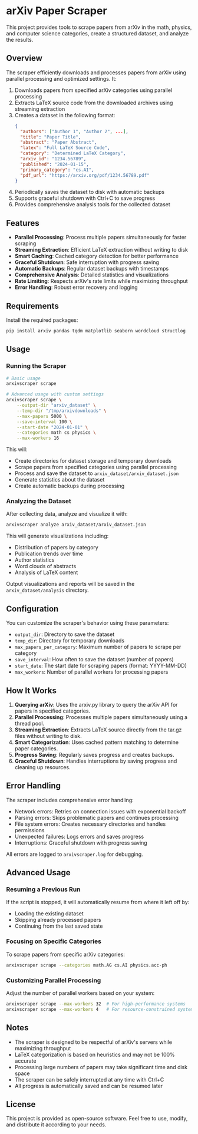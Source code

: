 # arXiv Paper Scraper

This project provides tools to scrape papers from arXiv in the math, physics, and computer science categories, create a structured dataset, and analyze the results.

## Overview

The scraper efficiently downloads and processes papers from arXiv using parallel processing and optimized settings. It:

1. Downloads papers from specified arXiv categories using parallel processing
2. Extracts LaTeX source code from the downloaded archives using streaming extraction
3. Creates a dataset in the following format:
   ```json
   {
     "authors": ["Author 1", "Author 2", ...],
     "title": "Paper Title",
     "abstract": "Paper Abstract",
     "latex": "Full LaTeX Source Code",
     "category": "Determined LaTeX Category",
     "arxiv_id": "1234.56789",
     "published": "2024-01-15",
     "primary_category": "cs.AI",
     "pdf_url": "https://arxiv.org/pdf/1234.56789.pdf"
   }
   ```
4. Periodically saves the dataset to disk with automatic backups
5. Supports graceful shutdown with Ctrl+C to save progress
6. Provides comprehensive analysis tools for the collected dataset

## Features

- **Parallel Processing**: Process multiple papers simultaneously for faster scraping
- **Streaming Extraction**: Efficient LaTeX extraction without writing to disk
- **Smart Caching**: Cached category detection for better performance
- **Graceful Shutdown**: Safe interruption with progress saving
- **Automatic Backups**: Regular dataset backups with timestamps
- **Comprehensive Analysis**: Detailed statistics and visualizations
- **Rate Limiting**: Respects arXiv's rate limits while maximizing throughput
- **Error Handling**: Robust error recovery and logging

## Requirements

Install the required packages:

```bash
pip install arxiv pandas tqdm matplotlib seaborn wordcloud structlog
```

## Usage

### Running the Scraper

```bash
# Basic usage
arxivscraper scrape

# Advanced usage with custom settings
arxivscraper scrape \
    --output-dir "arxiv_dataset" \
    --temp-dir "/tmp/arxivdownloads" \
    --max-papers 5000 \
    --save-interval 100 \
    --start-date "2024-01-01" \
    --categories math cs physics \
    --max-workers 16
```

This will:
- Create directories for dataset storage and temporary downloads
- Scrape papers from specified categories using parallel processing
- Process and save the dataset to `arxiv_dataset/arxiv_dataset.json`
- Generate statistics about the dataset
- Create automatic backups during processing

### Analyzing the Dataset

After collecting data, analyze and visualize it with:

```bash
arxivscraper analyze arxiv_dataset/arxiv_dataset.json
```

This will generate visualizations including:
- Distribution of papers by category
- Publication trends over time
- Author statistics
- Word clouds of abstracts
- Analysis of LaTeX content

Output visualizations and reports will be saved in the `arxiv_dataset/analysis` directory.

## Configuration

You can customize the scraper's behavior using these parameters:

- `output_dir`: Directory to save the dataset
- `temp_dir`: Directory for temporary downloads
- `max_papers_per_category`: Maximum number of papers to scrape per category
- `save_interval`: How often to save the dataset (number of papers)
- `start_date`: The start date for scraping papers (format: YYYY-MM-DD)
- `max_workers`: Number of parallel workers for processing papers

## How It Works

1. **Querying arXiv**: Uses the arxiv.py library to query the arXiv API for papers in specified categories.
2. **Parallel Processing**: Processes multiple papers simultaneously using a thread pool.
3. **Streaming Extraction**: Extracts LaTeX source directly from the tar.gz files without writing to disk.
4. **Smart Categorization**: Uses cached pattern matching to determine paper categories.
5. **Progress Saving**: Regularly saves progress and creates backups.
6. **Graceful Shutdown**: Handles interruptions by saving progress and cleaning up resources.

## Error Handling

The scraper includes comprehensive error handling:

- Network errors: Retries on connection issues with exponential backoff
- Parsing errors: Skips problematic papers and continues processing
- File system errors: Creates necessary directories and handles permissions
- Unexpected failures: Logs errors and saves progress
- Interruptions: Graceful shutdown with progress saving

All errors are logged to `arxivscraper.log` for debugging.

## Advanced Usage

### Resuming a Previous Run

If the script is stopped, it will automatically resume from where it left off by:
- Loading the existing dataset
- Skipping already processed papers
- Continuing from the last saved state

### Focusing on Specific Categories

To scrape papers from specific arXiv categories:

```bash
arxivscraper scrape --categories math.AG cs.AI physics.acc-ph
```

### Customizing Parallel Processing

Adjust the number of parallel workers based on your system:

```bash
arxivscraper scrape --max-workers 32  # For high-performance systems
arxivscraper scrape --max-workers 4   # For resource-constrained systems
```

## Notes

- The scraper is designed to be respectful of arXiv's servers while maximizing throughput
- LaTeX categorization is based on heuristics and may not be 100% accurate
- Processing large numbers of papers may take significant time and disk space
- The scraper can be safely interrupted at any time with Ctrl+C
- All progress is automatically saved and can be resumed later

## License

This project is provided as open-source software. Feel free to use, modify, and distribute it according to your needs.